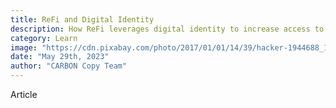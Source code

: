 ```yaml
---
title: ReFi and Digital Identity
description: How ReFi leverages digital identity to increase access to opportunities 
category: Learn
image: "https://cdn.pixabay.com/photo/2017/01/01/14/39/hacker-1944688_1280.jpg"
date: "May 29th, 2023"
author: "CARBON Copy Team"
---
```


Article
